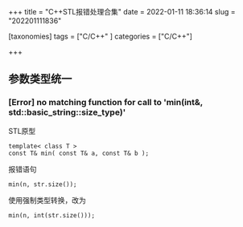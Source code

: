 +++
title = "C++STL报错处理合集"
date = 2022-01-11 18:36:14
slug = "202201111836"

[taxonomies]
tags = ["C/C++" ]
categories = ["C/C++"]

+++

<!-- more -->

## 参数类型统一

### [Error] no matching function for call to 'min(int&, std::basic_string<char>::size_type)'

STL原型

```
template< class T > 
const T& min( const T& a, const T& b );
```

报错语句

```
min(n, str.size());
```

使用强制类型转换，改为

```
min(n, int(str.size()));
```

